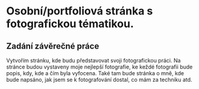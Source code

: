 # Osobní/portfoliová stránka s fotografickou tématikou.
## Zadání závěrečné práce
Vytvořím stránku, kde budu představovat svoji fotografickou práci. Na stránce budou vystaveny moje nejlepší fotografie, ke keždé fotografii bude popis, kdy, kde a čím byla vyfocena. Také tam bude stránka o mně, kde bude napsáno, jak jsem se k fotografování dostal, co mám za techniku atd.